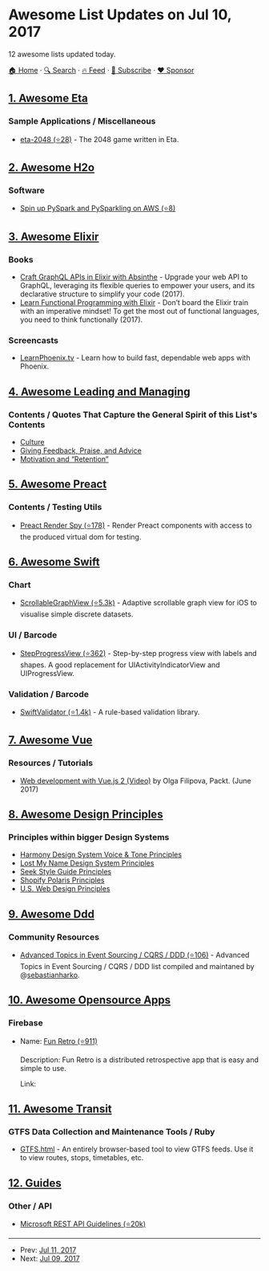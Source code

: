 # Awesome List Updates on Jul 10, 2017

12 awesome lists updated today.

[🏠 Home](/README.md) · [🔍 Search](https://www.trackawesomelist.com/search/) · [🔥 Feed](https://www.trackawesomelist.com/rss.xml) · [📮 Subscribe](https://trackawesomelist.us17.list-manage.com/subscribe?u=d2f0117aa829c83a63ec63c2f&id=36a103854c) · [❤️  Sponsor](https://github.com/sponsors/theowenyoung)



## [1. Awesome Eta](/content/sfischer13/awesome-eta/README.md)

### Sample Applications / Miscellaneous

*   [eta-2048 (⭐28)](https://github.com/rahulmutt/eta-2048) - The 2048 game written in Eta.

## [2. Awesome H2o](/content/h2oai/awesome-h2o/README.md)

### Software

*   [Spin up PySpark and PySparkling on AWS (⭐8)](https://github.com/kcrandall/EMR_Spark_Automation)

## [3. Awesome Elixir](/content/h4cc/awesome-elixir/README.md)

### Books

*   [Craft GraphQL APIs in Elixir with Absinthe](https://pragprog.com/book/wwgraphql/craft-graphql-apis-in-elixir-with-absinthe) - Upgrade your web API to GraphQL, leveraging its flexible queries to empower your users, and its declarative structure to simplify your code (2017).
*   [Learn Functional Programming with Elixir](https://pragprog.com/book/cdc-elixir/learn-functional-programming-with-elixir) - Don’t board the Elixir train with an imperative mindset! To get the most out of functional languages, you need to think functionally (2017).

### Screencasts

*   [LearnPhoenix.tv](https://www.learnphoenix.tv/) - Learn how to build fast, dependable web apps with Phoenix.

## [4. Awesome Leading and Managing](/content/LappleApple/awesome-leading-and-managing/README.md)

### Contents / Quotes That Capture the General Spirit of this List's Contents

*   [Culture](https://github.com/LappleApple/awesome-leading-and-managing/blob/master/README.md/Culture.md)
*   [Giving Feedback, Praise, and Advice](https://github.com/LappleApple/awesome-leading-and-managing/blob/master/README.md/Giving-Feedback-Praise-and-Advice.md)
*   [Motivation and “Retention”](https://github.com/LappleApple/awesome-leading-and-managing/blob/master/Motivation-Retention.md)

## [5. Awesome Preact](/content/preactjs/awesome-preact/README.md)

### Contents / Testing Utils

*   [Preact Render Spy (⭐178)](https://github.com/mzgoddard/preact-render-spy) - Render Preact components with access to the produced virtual dom for testing.

## [6. Awesome Swift](/content/matteocrippa/awesome-swift/README.md)

### Chart

*   [ScrollableGraphView (⭐5.3k)](https://github.com/philackm/ScrollableGraphView) - Adaptive scrollable graph view for iOS to visualise simple discrete datasets.

### UI / Barcode

*   [StepProgressView (⭐362)](https://github.com/yonat/StepProgressView) - Step-by-step progress view with labels and shapes. A good replacement for UIActivityIndicatorView and UIProgressView.

### Validation / Barcode

*   [SwiftValidator (⭐1.4k)](https://github.com/SwiftValidatorCommunity/SwiftValidator) - A rule-based validation library.

## [7. Awesome Vue](/content/vuejs/awesome-vue/README.md)

### Resources / Tutorials

*   [Web development with Vue.js 2 (Video)](https://www.packtpub.com/web-development/web-development-vuejs-2-video) by Olga Filipova, Packt. (June 2017)

## [8. Awesome Design Principles](/content/robinstickel/awesome-design-principles/README.md)

### Principles within bigger Design Systems

*   [Harmony Design System Voice & Tone Principles](http://harmony.intuit.com/voice-tone/)
*   [Lost My Name Design System Principles](http://design-system.lostmy.name/design-principles)
*   [Seek Style Guide Principles](https://seek-oss.github.io/seek-style-guide/)
*   [Shopify Polaris Principles](https://polaris.shopify.com/principles/principles#app)
*   [U.S. Web Design Principles](https://standards.usa.gov/design-principles/)

## [9. Awesome Ddd](/content/heynickc/awesome-ddd/README.md)

### Community Resources

*   [Advanced Topics in Event Sourcing / CQRS / DDD (⭐106)](https://github.com/sebastianharko/adv-es-cqrs-ddd) - Advanced Topics in Event Sourcing / CQRS / DDD list compiled and maintaned by @[sebastianharko](https://github.com/sebastianharko).

## [10. Awesome Opensource Apps](/content/unicodeveloper/awesome-opensource-apps/README.md)

### Firebase

- Name: [Fun Retro (⭐911)](https://github.com/funretro/distributed)

  Description: Fun Retro is a distributed retrospective app that is easy and simple to use.

  Link: 



## [11. Awesome Transit](/content/CUTR-at-USF/awesome-transit/README.md)

### GTFS Data Collection and Maintenance Tools / Ruby

*   [GTFS.html](https://gtfs.pleasantprogrammer.com) - An entirely browser-based tool to view GTFS feeds. Use it to view routes, stops, timetables, etc.

## [12. Guides](/content/NARKOZ/guides/README.md)

### Other / API

*   [Microsoft REST API Guidelines (⭐20k)](https://github.com/Microsoft/api-guidelines/blob/vNext/Guidelines.md#readme)

---

- Prev: [Jul 11, 2017](/content/2017/07/11/README.md)
- Next: [Jul 09, 2017](/content/2017/07/09/README.md)